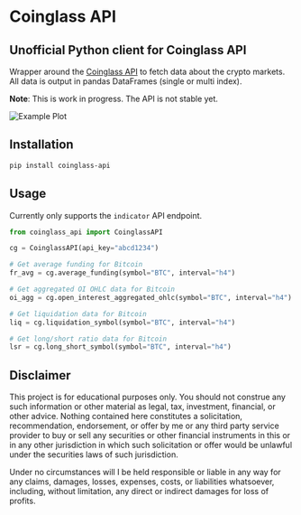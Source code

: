 # Coinglass API

## Unofficial Python client for Coinglass API

Wrapper around the [Coinglass API](https://coinglass.com/pricing) to fetch data about the crypto markets.
All data is output in pandas DataFrames (single or multi index).

**Note**: This is work in progress. The API is not stable yet.

![Example Plot](examples/example_plot.jpg)

## Installation

```bash
pip install coinglass-api
```

## Usage

Currently only supports the `indicator` API endpoint.

```python
from coinglass_api import CoinglassAPI

cg = CoinglassAPI(api_key="abcd1234")

# Get average funding for Bitcoin
fr_avg = cg.average_funding(symbol="BTC", interval="h4")

# Get aggregated OI OHLC data for Bitcoin
oi_agg = cg.open_interest_aggregated_ohlc(symbol="BTC", interval="h4")

# Get liquidation data for Bitcoin
liq = cg.liquidation_symbol(symbol="BTC", interval="h4")

# Get long/short ratio data for Bitcoin
lsr = cg.long_short_symbol(symbol="BTC", interval="h4")
```


## Disclaimer

This project is for educational purposes only. You should not construe any such information or other material as legal,
tax, investment, financial, or other advice. Nothing contained here constitutes a solicitation, recommendation,
endorsement, or offer by me or any third party service provider to buy or sell any securities or other financial
instruments in this or in any other jurisdiction in which such solicitation or offer would be unlawful under the
securities laws of such jurisdiction.

Under no circumstances will I be held responsible or liable in any way for any claims, damages, losses, expenses, costs,
or liabilities whatsoever, including, without limitation, any direct or indirect damages for loss of profits.